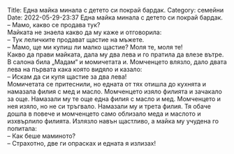 Title: Една майка минала с детето си покрай бардак.
Category: семейни
Date: 2022-05-29-23:37
Една майка минала с детето си покрай бардак.  
– Мамо, какво се продава тук?  
Майката не знаела какво да му каже и отговорила:  
– Тук леличките продават щастие на мъжете.  
– Мамо, ще ми купиш ли малко щастие? Моля те, моля те!  
Какво да прави майката, дала му два лева и го пратила да влезе вътре.  
В салона била „Мадам“ и момичетата и. Момченцето влязло, дало двата лева на първата кака която видяло и казало:  
– Искам да си купя щастие за два лева!  
Момичетата се притеснили, но едната от тях отишла до кухнята и намазала филия с мед и масло. Момченцето изяло филията и зачакало за още. Намазали му те още една филия с масло и мед. Момченцето и нея изяло, но не си тръгвало. Намазали му и трета филия. Тя обаче дошла в повече и момченцето само облизало меда и маслото и изхвърлило филията. Излязло навън щастливо, а майка му учудена го попитала:  
– Как беше маминото?  
– Страхотно, две ги опрасках и едната я излизах!